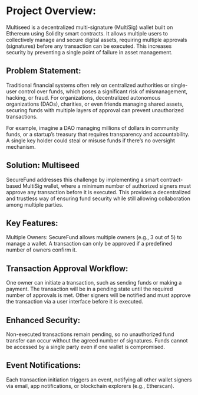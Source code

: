 # Project Overview:
Multiseed is a decentralized multi-signature (MultiSig) wallet built on Ethereum using Solidity smart contracts. It allows multiple users to collectively manage and secure digital assets, requiring multiple approvals (signatures) before any transaction can be executed. This increases security by preventing a single point of failure in asset management.

## Problem Statement:
Traditional financial systems often rely on centralized authorities or single-user control over funds, which poses a significant risk of mismanagement, hacking, or fraud. For organizations, decentralized autonomous organizations (DAOs), charities, or even friends managing shared assets, securing funds with multiple layers of approval can prevent unauthorized transactions.

For example, imagine a DAO managing millions of dollars in community funds, or a startup’s treasury that requires transparency and accountability. A single key holder could steal or misuse funds if there’s no oversight mechanism.

## Solution: Multiseed
SecureFund addresses this challenge by implementing a smart contract-based MultiSig wallet, where a minimum number of authorized signers must approve any transaction before it is executed. This provides a decentralized and trustless way of ensuring fund security while still allowing collaboration among multiple parties.

## Key Features:
Multiple Owners: SecureFund allows multiple owners (e.g., 3 out of 5) to manage a wallet. A transaction can only be approved if a predefined number of owners confirm it.

## Transaction Approval Workflow:

One owner can initiate a transaction, such as sending funds or making a payment.
The transaction will be in a pending state until the required number of approvals is met.
Other signers will be notified and must approve the transaction via a user interface before it is executed.
## Enhanced Security:

Non-executed transactions remain pending, so no unauthorized fund transfer can occur without the agreed number of signatures.
Funds cannot be accessed by a single party even if one wallet is compromised.
## Event Notifications:

Each transaction initiation triggers an event, notifying all other wallet signers via email, app notifications, or blockchain explorers (e.g., Etherscan).